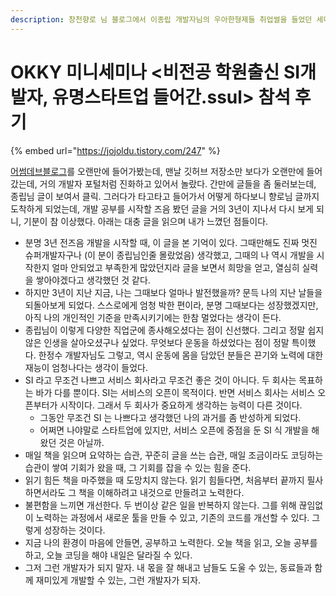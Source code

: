 ```yaml
---
description: 창천향로 님 블로그에서 이종립 개발자님의 우아한형제들 취업썰을 들었던 세미나 후기를 보고 느낀 점을 적어봅니다.
---
```


# OKKY 미니세미나 <비전공 학원출신 SI개발자, 유명스타트업 들어간.ssul> 참석 후기

{% embed url="https://jojoldu.tistory.com/247" %}

[어썸데브블로그](https://awesome-devblog.netlify.app)를 오랜만에 들어가봤는데, 맨날 깃허브 저장소만 보다가 오랜만에 들어갔는데, 거의 개발자 포털처럼 진화하고 있어서 놀랐다. 간만에 글들을 좀 둘러보는데, 종립님 글이 보여서 클릭. 그러다가 타고타고 들어가서 어떻게 하다보니 향로님 글까지 도착하게 되었는데, 개발 공부를 시작할 즈음 봤던 글을 거의 3년이 지나서 다시 보게 되니, 기분이 참 이상했다. 아래는 대충 글을 읽으며 내가 느꼈던 점들이다.&#x20;

* 분명 3년 전즈음 개발을 시작할 때, 이 글을 본 기억이 있다. 그때만해도 진짜 멋진 슈퍼개발자구나 (이 분이 종립님인줄 몰랐었음) 생각했고, 그때의 나 역시 개발을 시작한지 얼마 안되었고 부족한게 많았던지라 글을 보면서 희망을 얻고, 열심히 실력을 쌓아야겠다고 생각했던 것 같다.&#x20;
* 하지만 3년이 지난 지금, 나는 그때보다 얼마나 발전했을까? 문득 나의 지난 날들을 되돌아보게 되었다. 스스로에게 엄청 박한 편이라, 분명 그때보다는 성장했겠지만, 아직 나의 개인적인 기준을 만족시키기에는 한참 멀었다는 생각이 든다.&#x20;
* 종립님이 이렇게 다양한 직업군에 종사해오셨다는 점이 신선했다. 그리고 정말 쉽지 않은 인생을 살아오셨구나 싶었다. 무엇보다 운동을 하셨었다는 점이 정말 특이했다. 한정수 개발자님도 그렇고, 역시 운동에 몸을 담았던 분들은 끈기와 노력에 대한 재능이 엄청나다는 생각이 들었다.&#x20;
* SI 라고 무조건 나쁘고 서비스 회사라고 무조건 좋은 것이 아니다. 두 회사는 목표하는 바가 다를 뿐이다. SI는 서비스의 오픈이 목적이다. 반면 서비스 회사는 서비스 오픈부터가 시작이다. 그래서 두 회사가 중요하게 생각하는 능력이 다른 것이다.&#x20;
  * 그동안 무조건 SI 는 나쁘다고 생각했던 나의 과거를 좀 반성하게 되었다.&#x20;
  * 어쩌면 나야말로 스타트업에 있지만, 서비스 오픈에 중점을 둔 SI 식 개발을 해왔던 것은 아닐까.&#x20;
* 매일 책을 읽으며 요약하는 습관, 꾸준히 글을 쓰는 습관, 매일 조금이라도 코딩하는 습관이 쌓여 기회가 왔을 때, 그 기회를 잡을 수 있는 힘을 준다.&#x20;
* 읽기 힘든 책을 마주했을 때 도망치지 않는다. 읽기 힘들다면, 처음부터 끝까지 필사하면서라도 그 책을 이해하려고 내것으로 만들려고 노력한다.&#x20;
* 불편함을 느끼면 개선한다. 두 번이상 같은 일을 반복하지 않는다. 그를 위해 끊임없이 노력하는 과정에서 새로운 툴을 만들 수 있고, 기존의 코드를 개선할 수 있다. 그렇게 성장하는 것이다.&#x20;
* 지금 나의 환경이 마음에 안들면, 공부하고 노력한다. 오늘 책을 읽고, 오늘 공부를 하고, 오늘 코딩을 해야 내일은 달라질 수 있다.&#x20;
* 그저 그런 개발자가 되지 말자. 내 몫을 잘 해내고 남들도 도울 수 있는, 동료들과 함께 재미있게 개발할 수 있는, 그런 개발자가 되자.&#x20;

